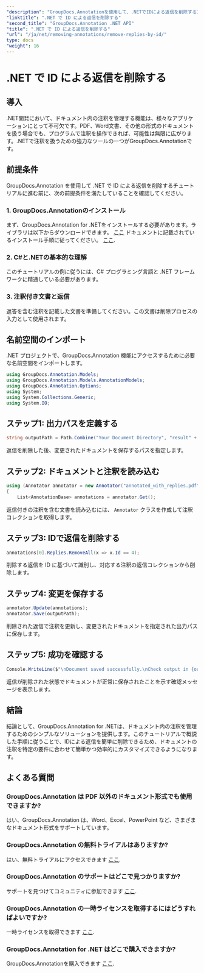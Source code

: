 ```yaml
---
"description": "GroupDocs.Annotationを使用して、.NETでIDによる返信を削除する方法を学びましょう。効率的なドキュメント注釈管理のためのステップバイステップのチュートリアルをご覧ください。"
"linktitle": ".NET で ID による返信を削除する"
"second_title": "GroupDocs.Annotation .NET API"
"title": ".NET で ID による返信を削除する"
"url": "/ja/net/removing-annotations/remove-replies-by-id/"
type: docs
"weight": 16
---
```


# .NET で ID による返信を削除する

## 導入
.NET開発において、ドキュメント内の注釈を管理する機能は、様々なアプリケーションにとって不可欠です。PDF、Word文書、その他の形式のドキュメントを扱う場合でも、プログラムで注釈を操作できれば、可能性は無限に広がります。.NETで注釈を扱うための強力なツールの一つがGroupDocs.Annotationです。
## 前提条件
GroupDocs.Annotation を使用して .NET で ID による返信を削除するチュートリアルに進む前に、次の前提条件を満たしていることを確認してください。
### 1. GroupDocs.Annotationのインストール
まず、GroupDocs.Annotation for .NETをインストールする必要があります。ライブラリは以下からダウンロードできます。 [ここ](https://releases.groupdocs.com/annotation/net/) ドキュメントに記載されているインストール手順に従ってください。 [ここ](https://tutorials。groupdocs.com/annotation/net/).
### 2. C#と.NETの基本的な理解
このチュートリアルの例に従うには、C# プログラミング言語と .NET フレームワークに精通している必要があります。
### 3. 注釈付き文書と返信
返答を含む注釈を記載した文書を準備してください。この文書は削除プロセスの入力として使用されます。

## 名前空間のインポート
.NET プロジェクトで、GroupDocs.Annotation 機能にアクセスするために必要な名前空間をインポートします。
```csharp
using GroupDocs.Annotation.Models;
using GroupDocs.Annotation.Models.AnnotationModels;
using GroupDocs.Annotation.Options;
using System;
using System.Collections.Generic;
using System.IO;
```
## ステップ1: 出力パスを定義する
```csharp
string outputPath = Path.Combine("Your Document Directory", "result" + Path.GetExtension("input.pdf"));
```
返信を削除した後、変更されたドキュメントを保存するパスを指定します。
## ステップ2: ドキュメントと注釈を読み込む
```csharp
using (Annotator annotator = new Annotator("annotated_with_replies.pdf"))
{
    List<AnnotationBase> annotations = annotator.Get();
```
返信付きの注釈を含む文書を読み込むには、 `Annotator` クラスを作成して注釈コレクションを取得します。
## ステップ3: IDで返信を削除する
```csharp
annotations[0].Replies.RemoveAll(x => x.Id == 4);
```
削除する返信を ID に基づいて識別し、対応する注釈の返信コレクションから削除します。
## ステップ4: 変更を保存する
```csharp
annotator.Update(annotations);
annotator.Save(outputPath);
```
削除された返信で注釈を更新し、変更されたドキュメントを指定された出力パスに保存します。
## ステップ5: 成功を確認する
```csharp
Console.WriteLine($"\nDocument saved successfully.\nCheck output in {outputPath}.");
```
返信が削除された状態でドキュメントが正常に保存されたことを示す確認メッセージを表示します。

## 結論
結論として、GroupDocs.Annotation for .NETは、ドキュメント内の注釈を管理するためのシンプルなソリューションを提供します。このチュートリアルで概説した手順に従うことで、IDによる返信を簡単に削除できるため、ドキュメントの注釈を特定の要件に合わせて簡単かつ効率的にカスタマイズできるようになります。
## よくある質問
### GroupDocs.Annotation は PDF 以外のドキュメント形式でも使用できますか?
はい、GroupDocs.Annotation は、Word、Excel、PowerPoint など、さまざまなドキュメント形式をサポートしています。
### GroupDocs.Annotation の無料トライアルはありますか?
はい、無料トライアルにアクセスできます [ここ](https://releases。groupdocs.com/).
### GroupDocs.Annotation のサポートはどこで見つかりますか?
サポートを見つけてコミュニティに参加できます [ここ](https://forum。groupdocs.com/c/annotation/10).
### GroupDocs.Annotation の一時ライセンスを取得するにはどうすればよいですか?
一時ライセンスを取得できます [ここ](https://purchase。groupdocs.com/temporary-license/).
### GroupDocs.Annotation for .NET はどこで購入できますか?
GroupDocs.Annotationを購入できます [ここ](https://purchase。groupdocs.com/buy).